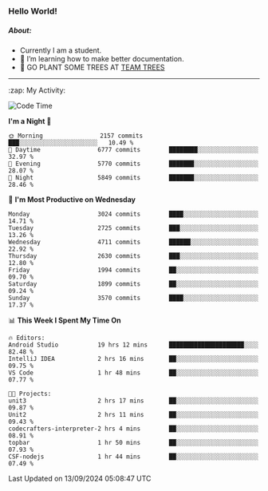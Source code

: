 ### Hello World!

##### About:
- Currently I am a student.
- 🌱 I’m learning how to make better documentation.
- 🌱 GO PLANT SOME TREES AT [TEAM TREES](https://teamtrees.org/)

---
  <summary>:zap: My Activity:</summary>
  
<!--START_SECTION:waka-->
![Code Time](http://img.shields.io/badge/Code%20Time-1%2C460%20hrs%2013%20mins-blue)

**I'm a Night 🦉** 

```text
🌞 Morning                2157 commits        ███░░░░░░░░░░░░░░░░░░░░░░   10.49 % 
🌆 Daytime                6777 commits        ████████░░░░░░░░░░░░░░░░░   32.97 % 
🌃 Evening                5770 commits        ███████░░░░░░░░░░░░░░░░░░   28.07 % 
🌙 Night                  5849 commits        ███████░░░░░░░░░░░░░░░░░░   28.46 % 
```
📅 **I'm Most Productive on Wednesday** 

```text
Monday                   3024 commits        ████░░░░░░░░░░░░░░░░░░░░░   14.71 % 
Tuesday                  2725 commits        ███░░░░░░░░░░░░░░░░░░░░░░   13.26 % 
Wednesday                4711 commits        ██████░░░░░░░░░░░░░░░░░░░   22.92 % 
Thursday                 2630 commits        ███░░░░░░░░░░░░░░░░░░░░░░   12.80 % 
Friday                   1994 commits        ██░░░░░░░░░░░░░░░░░░░░░░░   09.70 % 
Saturday                 1899 commits        ██░░░░░░░░░░░░░░░░░░░░░░░   09.24 % 
Sunday                   3570 commits        ████░░░░░░░░░░░░░░░░░░░░░   17.37 % 
```


📊 **This Week I Spent My Time On** 

```text
🔥 Editors: 
Android Studio           19 hrs 12 mins      █████████████████████░░░░   82.48 % 
IntelliJ IDEA            2 hrs 16 mins       ██░░░░░░░░░░░░░░░░░░░░░░░   09.75 % 
VS Code                  1 hr 48 mins        ██░░░░░░░░░░░░░░░░░░░░░░░   07.77 % 

🐱‍💻 Projects: 
unit3                    2 hrs 17 mins       ██░░░░░░░░░░░░░░░░░░░░░░░   09.87 % 
Unit2                    2 hrs 11 mins       ██░░░░░░░░░░░░░░░░░░░░░░░   09.43 % 
codecrafters-interpreter-2 hrs 4 mins        ██░░░░░░░░░░░░░░░░░░░░░░░   08.91 % 
topbar                   1 hr 50 mins        ██░░░░░░░░░░░░░░░░░░░░░░░   07.93 % 
CSF-nodejs               1 hr 44 mins        ██░░░░░░░░░░░░░░░░░░░░░░░   07.49 % 
```


 Last Updated on 13/09/2024 05:08:47 UTC
<!--END_SECTION:waka-->
